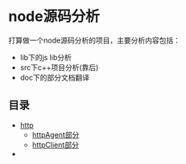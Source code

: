 # node源码分析

打算做一个node源码分析的项目，主要分析内容包括：
+ lib下的js lib分析
+ src下c++项目分析(靠后)
+ doc下的部分文档翻译

## 目录

+ [http](https://github.com/azoth1991/node-Source-code-analysis/blob/master/http.md) 
    - [httpAgent部分]((https://github.com/azoth1991/node-Source-code-analysis/blob/master/http_agent.md))
    - [httpClient部分](https://github.com/azoth1991/node-Source-code-analysis/blob/master/http_client.md)
+ 
